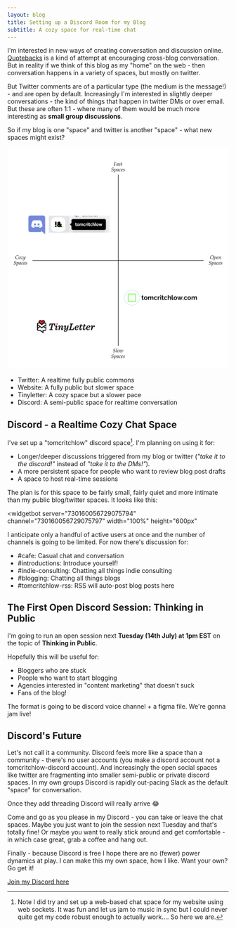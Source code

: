 ```yaml
---
layout: blog
title: Setting up a Discord Room for my Blog
subtitle: A cozy space for real-time chat
---
```


I'm interested in new ways of creating conversation and discussion online. [Quotebacks](https://quotebacks.net/) is a kind of attempt at encouraging cross-blog conversation. But in reality if we think of this blog as my "home" on the web - then conversation happens in a variety of spaces, but mostly on twitter.

But Twitter comments are of a particular type (the medium is the message!) - and are open by default. Increasingly I'm interested in slightly deeper conversations - the kind of things that happen in twitter DMs or over email. But these are often 1:1 - where many of them would be much more interesting as **small group discussions**.

So if my blog is one "space" and twitter is another "space" - what new spaces might exist?

![](/images/spaces-2x2-new.svg)

- Twitter: A realtime fully public commons
- Website: A fully public but slower space
- Tinyletter: A cozy space but a slower pace
- Discord: A semi-public space for realtime conversation

## Discord - a Realtime Cozy Chat Space

I've set up a "tomcritchlow" discord space[^sockets]. I'm planning on using it for:

[^sockets]: Note I did try and set up a web-based chat space for my website using web sockets. It was fun and let us jam to music in sync but I could never quite get my code robust enough to actually work.... So here we are.

- Longer/deeper discussions triggered from my blog or twitter (*"take it to the discord!"* instead of *"take it to the DMs!"*).
- A more persistent space for people who want to review blog post drafts
- A space to host real-time sessions

The plan is for this space to be fairly small, fairly quiet and more intimate than my public blog/twitter spaces. It looks like this:

<widgetbot
    server="730160056729075794"
    channel="730160056729075797"
    width="100%"
    height="600px"
></widgetbot>
<script src="https://cdn.jsdelivr.net/npm/@widgetbot/html-embed"></script>

I anticipate only a handful of active users at once and the number of channels is going to be limited. For now there's discussion for:

- #cafe: Casual chat and conversation
- #introductions: Introduce yourself!
- #indie-consulting: Chatting all things indie consulting
- #blogging: Chatting all things blogs
- #tomcritchlow-rss: RSS will auto-post blog posts here

## The First Open Discord Session: Thinking in Public

I'm going to run an open session next **Tuesday (14th July) at 1pm EST** on the topic of **Thinking in Public**.

Hopefully this will be useful for:

- Bloggers who are stuck
- People who want to start blogging
- Agencies interested in "content marketing" that doesn't suck
- Fans of the blog!

The format is going to be discord voice channel + a figma file. We're gonna jam live!

## Discord's Future

Let's not call it a community. Discord feels more like a space than a community - there's no user accounts (you make a discord account not a tomcritchlow-discord account). And increasingly the open social spaces like twitter are fragmenting into smaller semi-public or private discord spaces. In my own groups Discord is rapidly out-pacing Slack as the default "space" for conversation.

Once they add threading Discord will really arrive 😂

Come and go as you please in my Discord - you can take or leave the chat spaces. Maybe you just want to join the session next Tuesday and that's totally fine! Or maybe you want to really stick around and get comfortable - in which case great, grab a coffee and hang out.

Finally - because Discord is free I hope there are no (fewer) power dynamics at play. I can make this my own space, how I like. Want your own? Go get it!

[Join my Discord here](https://discord.gg/YhgPmuF)

